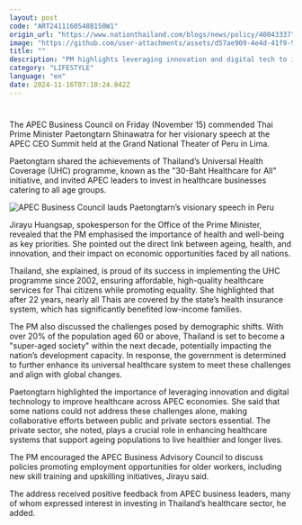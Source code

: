 ```yaml
---
layout: post
code: "ART2411160548B150W1"
origin_url: "https://www.nationthailand.com/blogs/news/policy/40043337"
image: "https://github.com/user-attachments/assets/d57ae909-4e4d-41f9-9891-22e1576c3538"
title: ""
description: "PM highlights leveraging innovation and digital tech to improve healthcare for ‘super-aged society"
category: "LIFESTYLE"
language: "en"
date: 2024-11-16T07:10:24.842Z
---
```


# 









The APEC Business Council on Friday (November 15) commended Thai Prime Minister Paetongtarn Shinawatra for her visionary speech at the APEC CEO Summit held at the Grand National Theater of Peru in Lima.

Paetongtarn shared the achievements of Thailand’s Universal Health Coverage (UHC) programme, known as the "30-Baht Healthcare for All" initiative, and invited APEC leaders to invest in healthcare businesses catering to all age groups.

  ![APEC Business Council lauds Paetongtarn’s visionary speech in Peru](https://github.com/user-attachments/assets/46b2437c-1b8b-4a7c-b493-f3a691da5a36)

Jirayu Huangsap, spokesperson for the Office of the Prime Minister, revealed that the PM emphasised the importance of health and well-being as key priorities. She pointed out the direct link between ageing, health, and innovation, and their impact on economic opportunities faced by all nations.

Thailand, she explained, is proud of its success in implementing the UHC programme since 2002, ensuring affordable, high-quality healthcare services for Thai citizens while promoting equality. She highlighted that after 22 years, nearly all Thais are covered by the state’s health insurance system, which has significantly benefited low-income families.

The PM also discussed the challenges posed by demographic shifts. With over 20% of the population aged 60 or above, Thailand is set to become a "super-aged society" within the next decade, potentially impacting the nation’s development capacity. In response, the government is determined to further enhance its universal healthcare system to meet these challenges and align with global changes.

Paetongtarn highlighted the importance of leveraging innovation and digital technology to improve healthcare across APEC economies. She said that some nations could not address these challenges alone, making collaborative efforts between public and private sectors essential. The private sector, she noted, plays a crucial role in enhancing healthcare systems that support ageing populations to live healthier and longer lives.

The PM encouraged the APEC Business Advisory Council to discuss policies promoting employment opportunities for older workers, including new skill training and upskilling initiatives, Jirayu said.

The address received positive feedback from APEC business leaders, many of whom expressed interest in investing in Thailand’s healthcare sector, he added.